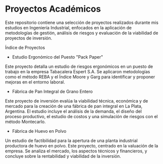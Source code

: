 # **Proyectos Académicos**

Este repositorio contiene una selección de proyectos realizados durante mis estudios en Ingeniería Industrial, enfocados en la aplicación de metodologías de gestión, análisis de riesgos y evaluación de la viabilidad de proyectos de inversión.

Índice de Proyectos

- Estudio Ergonómico del Puesto "Pack Paper"

Este proyecto detalla un estudio de riesgos ergonómicos en un puesto de trabajo en la empresa Tabacalera Espert S.A. Se aplicaron metodologías como el método REBA y el Índice Moore y Garg para identificar y proponer mejoras en el entorno laboral.

- Fábrica de Pan Integral de Grano Entero

Este proyecto de inversión evalúa la viabilidad técnica, económica y de mercado para la creación de una fábrica de pan integral en La Plata, Argentina. El estudio incluye el análisis de la demanda, el diseño del proceso productivo, el estudio de costos y una simulación de riesgos con el método Montecarlo.

- Fábrica de Huevo en Polvo

Un estudio de factibilidad para la apertura de una planta industrial productora de huevo en polvo. Este proyecto, centrado en la valuación de la empresa.
Se analiza el mercado, los aspectos técnicos y financieros, y concluye sobre la rentabilidad y viabilidad de la inversión.

